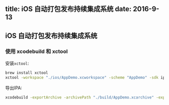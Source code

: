 title: iOS 自动打包发布持续集成系统
date: 2016-9-13
---

## iOS 自动打包发布持续集成系统

### 使用 xcodebuild 和 xctool

安装`xctool`:
```bash
brew install xctool
xctool -workspace "./ios/AppDemo.xcworkspace" -scheme "AppDemo" -sdk iphoneos archive -archivePath "./build/AppDemo.xcarchive" -configuration Release
```
导出IPA:
```bash
xcodebuild -exportArchive -archivePath "./build/AppDemo.xcarchive" -exportPath "./build/AppDemo.ipa" -exportOptionsPlist "./scripts/ExportOptions.plist" CODE_SIGN_IDENTITY="iPhone Distribution: xxxxxxxx" PROVISIONING_PROFILE="xxxx-xxxx-xxxx-xxxx-xxxx"
```





